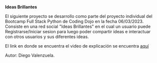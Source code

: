 **Ideas Brillantes**

El siguiente proyecto se desarrollo como parte del proyecto individual del Bootcamp Full Stack Python de Coding Dojo en la fecha 06/03/2023. Consiste en una red social "Ideas Brillantes" en el cual un usuario puede Registrarse/Iniciar sesion para luego poder compartir ideas e interactuar con otros usuarios y sus diferentes ideas.

El link en donde se encuentra el video de explicación se encuentra [aquí](https://drive.google.com/drive/folders/1a9Zy9IksmHxFGezRADz7Sg6hsW_Kwk_4?usp=sharing)

Autor: Diego Valenzuela.
